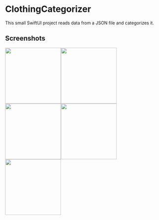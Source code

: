 # ClothingCategorizer
This small SwiftUI project reads data from a JSON file and categorizes it.

## Screenshots
<img src="https://user-images.githubusercontent.com/67359767/93655976-f1114a00-f9f4-11ea-88bf-805f3622ae85.png" width="180"><img src="https://user-images.githubusercontent.com/67359767/93656102-dc818180-f9f5-11ea-86b1-c176600ff811.png" width="180"><img src="https://user-images.githubusercontent.com/67359767/93656112-f4f19c00-f9f5-11ea-8bfd-3c09bb9bb961.png" width="180"><img src="https://user-images.githubusercontent.com/67359767/93656128-15215b00-f9f6-11ea-9f29-23fbf0e47dd4.png" width="180"><img src="https://user-images.githubusercontent.com/67359767/93656124-0e92e380-f9f6-11ea-9862-d90c8dcb7869.png" width="180">
